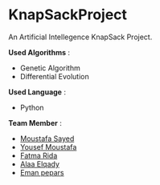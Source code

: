 # KnapSackProject
An Artificial Intellegence KnapSack Project.

**Used Algorithms** :
- Genetic Algorithm
- Differential Evolution

**Used Language** :
- Python

**Team Member** :
- <a href="https://github.com/moustafaSSayed">Moustafa Sayed</a>
- <a href="https://github.com/yousef-mostafa">Yousef Moustafa</a>
- <a href="https://github.com/Fatmaridaa">Fatma Rida</a>
- <a href="https://github.com/Saraatirnar">Alaa Elqady</a>
- <a href="https://github.com/Emanpepars">Eman pepars</a>
